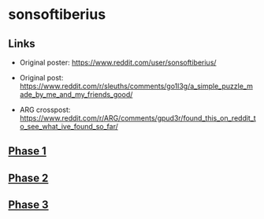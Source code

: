 # sonsoftiberius

## Links

* Original poster: https://www.reddit.com/user/sonsoftiberius/

* Original post: https://www.reddit.com/r/sleuths/comments/go1l3g/a_simple_puzzle_made_by_me_and_my_friends_good/

* ARG crosspost: https://www.reddit.com/r/ARG/comments/gpud3r/found_this_on_reddit_to_see_what_ive_found_so_far/

## [Phase 1](phase1/README.md)

## [Phase 2](phase2/README.md)

## [Phase 3](phase3/README.md)
